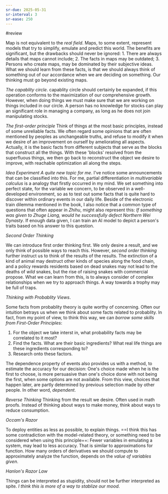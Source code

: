 ```yaml
---
sr-due: 2025-05-31
sr-interval: 3
sr-ease: 250
---
```


#review 

Map is not equivalent to the *real field*. Maps, to some extent, represent models that try to simplify, emulate and predict this world.
The benefits are significant, but the drawbacks should never be ignored: 
	1. There are always details that maps cannot include;
	2. The facts in maps may be outdated;
	3. Persons who create maps, may be dominated by their subjective ideas.
What we should learn from these facts, is that we should always think of something out of our accordance when we are deciding on something. Our thinking must go beyond existing maps.

*The capablity circle*.
capablity circle should certainly be expanded, if this operation conforms to the maximization of our comprehensive growth.
However, when doing things we must make sure that we are working on things included in our circle.
A person has no knowledge for stocks can play an significant role in managing a company, as long as he does not join manipulating stocks.

*The first-order principle*
Think of things at the most basic principles, instead of some unreliable facts. We often regard some opinions that are often mentioned by peoples as unchangeable truths, and refuse to modify it when we desire of an improvement on ourself by ameliorating all aspects.
Actually, it is the basic facts from different subjects that serve as the blocks that construct all the things.
With these 'blocks' resolved from the superfluous things, we then go back to reconstruct the object we desire to improve, with reachable optimization all along the steps.

*Idea Experiment*
*A quite new topic for me*. I've notice some announcements that can be classified into this.
For me, partial differentiation in *multivariable calculus* is a analogy that firstly occurred in my mind. We set something into perfect state, for the variable we concern, to be observed in a well-developed environment, so as to test out some facts that is quite hard to discover within ordinary events in our daily life. Beside of the electronic train dilemma mentioned in the book, I also notice that a common type of questions that often appear in *Zhihu*, might also represent this: *If something was given to Zhuge Liang, would he successfully defect Northern Wei Dynasty*. If enough data given, I can train an AI model to depict a person's traits based on his answer to this question.

*Second Order Thinking*

We can introduce first order thinking first. We only desire a result, and we only think of possible ways to reach this.
However, *second order thinking* further instruct us to think of the results of the results. 
The extinction of a kind of animal may destruct other kinds of species along the food chain, and a policy rewards residents based on dead snakes may not lead to the deaths of *wild* snakes, but the rise of raising snakes with commercial propose.
What we can learn from this, is to always consider of complex relationships when we try to approach things. A way towards a trophy may be full of traps.

*Thinking with Probablity Views*.

Some facts from probablity theory is quite worthy of concerning.
Often our intuition betrays us when we think about some facts related to probablity.
In fact, from my point of view, to think this way, we can *borrow some skills from First-Order Principles*:
1. For the object we take interst in, what probability facts may be correlated to it most?
2. Find the facts. What are their basic ingredients? What real life things are these ingredients corresponding to?
3. Research onto these factors.

The dependence property of events also provides us with a method, to estimate the accuracy for our decision:
One's choice made when he is the first to choose, is more persuasive than one's choice done with not being the first, when some options are not available. From this view, choices that happen later, are partly determined by previous selection made by other people. In other word, *dependent*.

*Reverse Thinking*
Thinking from the result we desire.
Often used in math proofs.
Instead of thinking about ways to make money, think about ways to reduce consumption.

*Occam's Razor*

To deploy entities as less as possible, to explain things.
==I think this has some contradiction with the model-related theory, or something need to be considered when using this principle==: Fewer variables in emulating a system, may lead to less accuracy. That is similar to approximations for function. How many orders of derivatives we should compute to approximately analyze the function, depends on the *value of variables given*.

*Hanlon's Razor Law*

Things can be interpreted as stupidity, should not be further interpreted as spite. *I think this is more of a way to stablize our mood*.


















